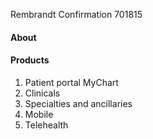 Rembrandt Confirmation
701815

#### About


#### Products
1. Patient portal MyChart
2. Clinicals
3. Specialties and ancillaries
4. Mobile
5. Telehealth